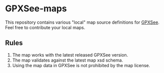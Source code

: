 # GPXSee-maps
This repository contains various "local" map source definitions for [GPXSee](http://www.gpxsee.org).
Feel free to contribute your local maps.

## Rules
1. The map works with the latest released GPXSee version.
2. The map validates against the latest map xsd schema.
3. Using the map data in GPXSee is not prohibited by the map license.
